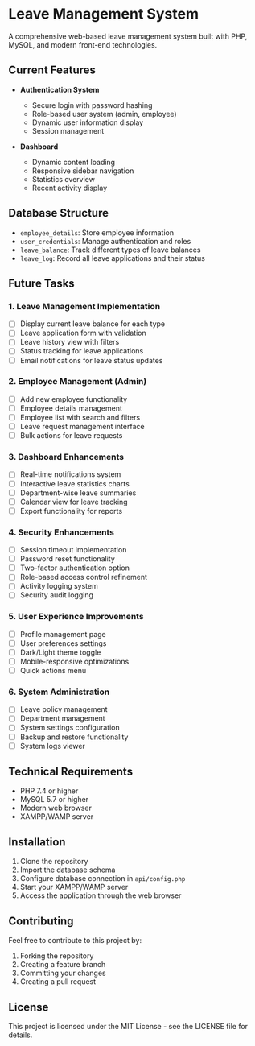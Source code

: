 # Leave Management System

A comprehensive web-based leave management system built with PHP, MySQL, and modern front-end technologies.

## Current Features

- **Authentication System**
  - Secure login with password hashing
  - Role-based user system (admin, employee)
  - Dynamic user information display
  - Session management

- **Dashboard**
  - Dynamic content loading
  - Responsive sidebar navigation
  - Statistics overview
  - Recent activity display

## Database Structure

- `employee_details`: Store employee information
- `user_credentials`: Manage authentication and roles
- `leave_balance`: Track different types of leave balances
- `leave_log`: Record all leave applications and their status

## Future Tasks

### 1. Leave Management Implementation
- [ ] Display current leave balance for each type
- [ ] Leave application form with validation
- [ ] Leave history view with filters
- [ ] Status tracking for leave applications
- [ ] Email notifications for leave status updates

### 2. Employee Management (Admin)
- [ ] Add new employee functionality
- [ ] Employee details management
- [ ] Employee list with search and filters
- [ ] Leave request management interface
- [ ] Bulk actions for leave requests

### 3. Dashboard Enhancements
- [ ] Real-time notifications system
- [ ] Interactive leave statistics charts
- [ ] Department-wise leave summaries
- [ ] Calendar view for leave tracking
- [ ] Export functionality for reports

### 4. Security Enhancements
- [ ] Session timeout implementation
- [ ] Password reset functionality
- [ ] Two-factor authentication option
- [ ] Role-based access control refinement
- [ ] Activity logging system
- [ ] Security audit logging

### 5. User Experience Improvements
- [ ] Profile management page
- [ ] User preferences settings
- [ ] Dark/Light theme toggle
- [ ] Mobile-responsive optimizations
- [ ] Quick actions menu

### 6. System Administration
- [ ] Leave policy management
- [ ] Department management
- [ ] System settings configuration
- [ ] Backup and restore functionality
- [ ] System logs viewer

## Technical Requirements

- PHP 7.4 or higher
- MySQL 5.7 or higher
- Modern web browser
- XAMPP/WAMP server

## Installation

1. Clone the repository
2. Import the database schema
3. Configure database connection in `api/config.php`
4. Start your XAMPP/WAMP server
5. Access the application through the web browser

## Contributing

Feel free to contribute to this project by:
1. Forking the repository
2. Creating a feature branch
3. Committing your changes
4. Creating a pull request

## License

This project is licensed under the MIT License - see the LICENSE file for details.
